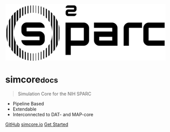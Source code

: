 <!-- _coverpage.md -->

![logo](_media/osparc-black.svg)

# simcore<small>docs</small>

> Simulation Core for the NIH SPARC

- Pipeline Based
- Extendable
- Interconnected to DAT- and MAP-core

[GitHub](https://github.com/ITISFoundation/osparc-docs)
[simcore.io](https://simcore.io)
[Get Started](#introduction)